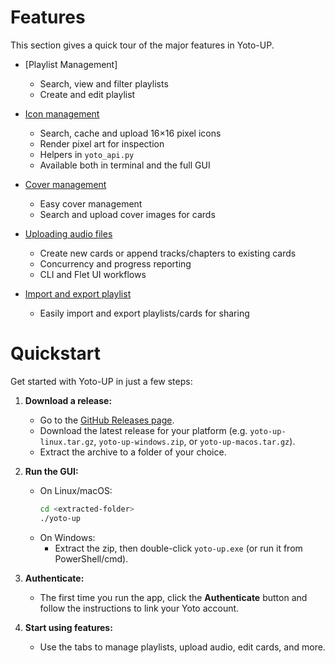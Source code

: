 # Features

This section gives a quick tour of the major features in Yoto-UP. 

- [Playlist Management]
    - Search, view and filter playlists
    - Create and edit playlist

- [Icon management](icon_management.md)
    - Search, cache and upload 16×16 pixel icons
    - Render pixel art for inspection
    - Helpers in `yoto_api.py`
    - Available both in terminal and the full GUI

- [Cover management](cover_management.md)
    - Easy cover management
    - Search and upload cover images for cards

- [Uploading audio files](uploading.md)
    - Create new cards or append tracks/chapters to existing cards
    - Concurrency and progress reporting
    - CLI and Flet UI workflows

- [Import and export playlist](import_export.md)
    - Easily import and export playlists/cards for sharing

# Quickstart

Get started with Yoto-UP in just a few steps:

1. **Download a release:**
    - Go to the [GitHub Releases page](https://github.com/xkjq/yoto-up/releases).
    - Download the latest release for your platform (e.g. `yoto-up-linux.tar.gz`, `yoto-up-windows.zip`, or `yoto-up-macos.tar.gz`).
    - Extract the archive to a folder of your choice.

2. **Run the GUI:**
    - On Linux/macOS:
      ```sh
      cd <extracted-folder>
      ./yoto-up
      ```
    - On Windows:
      - Extract the zip, then double-click `yoto-up.exe` (or run it from PowerShell/cmd).

3. **Authenticate:**
    - The first time you run the app, click the **Authenticate** button and follow the instructions to link your Yoto account.

4. **Start using features:**
    - Use the tabs to manage playlists, upload audio, edit cards, and more.